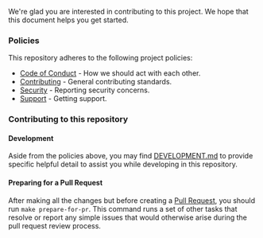 We're glad you are interested in contributing to this project. We hope that this
document helps you get started.

### Policies

This repository adheres to the following project policies:

- [Code of Conduct][code-of-conduct] - How we should act with each other.
- [Contributing][contributing] - General contributing standards.
- [Security][security] - Reporting security concerns.
- [Support][support] - Getting support.

### Contributing to this repository

#### Development

Aside from the policies above, you may find [DEVELOPMENT.md](DEVELOPMENT.md) to provide specific helpful detail
to assist you while developing in this repository.

#### Preparing for a Pull Request

After making all the changes but before creating a [Pull Request][pull-request-process], you should run
`make prepare-for-pr`. This command runs a set of other tasks that resolve or report any simple issues that would
otherwise arise during the pull request review process. 

[code-of-conduct]: https://github.com/buildpacks/.github/blob/master/CODE_OF_CONDUCT.md
[contributing]: https://github.com/buildpacks/.github/blob/master/CONTRIBUTING.md
[security]: https://github.com/buildpacks/.github/blob/master/SECURITY.md
[support]: https://github.com/buildpacks/.github/blob/master/SUPPORT.md
[pull-request-process]: https://github.com/buildpacks/.github/blob/master/CONTRIBUTIONS.md#pull-request-process
